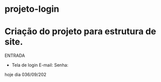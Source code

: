 # projeto-login

# Criação do projeto para estrutura de site.

ENTRADA 
 
 * Tela de login
 E-mail:
 Senha:

 hoje dia 036/09/202